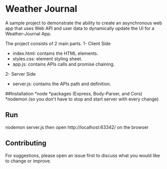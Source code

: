 # Weather Journal

A sample project to demonstrate the ability to create an asynchronous web app that uses Web API and user data
 to dynamically update the UI for a Weather-Journal App.


The project consists of 2 main parts.
1- Client Side
* index.html: contains the HTML elements.
* styles.css: element styling sheet.
* app.js: contains APIs calls and promise chaining.

2- Server Side
* server.js: contains the APIs path and definition.

##Installation
*node
*packages (Express, Body-Parser, and Cors)
*nodemon (so you don't have to stop and start server with every change)

## Run
nodemon server.js
then open http://localhost:63342/ on the browser

## Contributing
For suggestions, please open an issue first to discuss what you would like to change or improve.
